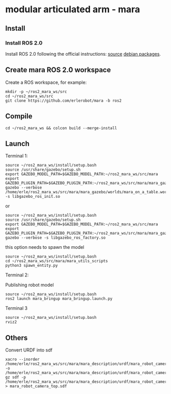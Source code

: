 # modular articulated arm - mara

## Install

### Install ROS 2.0

Install ROS 2.0 following the official instructions: [source](https://index.ros.org/doc/ros2/Linux-Development-Setup/) [debian packages](https://index.ros.org/doc/ros2/Linux-Install-Debians/).

## Create mara ROS 2.0 workspace
Create a ROS workspace, for example:

```
mkdir -p ~/ros2_mara_ws/src
cd ~/ros2_mara_ws/src
git clone https://github.com/erlerobot/mara -b ros2
```

## Compile

```
cd ~/ros2_mara_ws && colcon build --merge-install  
```

## Launch

Terminal 1:

```
source ~/ros2_mara_ws/install/setup.bash
source /usr/share/gazebo/setup.sh
export GAZEBO_MODEL_PATH=$GAZEBO_MODEL_PATH:~/ros2_mara_ws/src/mara
export GAZEBO_PLUGIN_PATH=$GAZEBO_PLUGIN_PATH:~/ros2_mara_ws/src/mara/mara_gazebo_plugins/build/
gazebo --verbose /home/erle/ros2_mara_ws/src/mara/mara_gazebo/worlds/mara_on_a_table.world -s libgazebo_ros_init.so
```
or
```
source ~/ros2_mara_ws/install/setup.bash
source /usr/share/gazebo/setup.sh
export GAZEBO_MODEL_PATH=$GAZEBO_MODEL_PATH:~/ros2_mara_ws/src/mara
export GAZEBO_PLUGIN_PATH=$GAZEBO_PLUGIN_PATH:~/ros2_mara_ws/src/mara/mara_gazebo_plugins/build/
gazebo --verbose -s libgazebo_ros_factory.so
```
this option needs to spawn the model
```
source ~/ros2_mara_ws/install/setup.bash
cd ~/ros2_mara_ws/src/mara/mara_utils_scripts
python3 spawn_entity.py
```

Terminal 2:

Publishing robot model

```
source ~/ros2_mara_ws/install/setup.bash
ros2 launch mara_bringup mara_bringup.launch.py
```

Terminal 3

```
source ~/ros2_mara_ws/install/setup.bash
rviz2
```

## Others

Convert URDF into sdf

```
xacro --inorder /home/erle/ros2_mara_ws/src/mara/mara_description/urdf/mara_robot_camera_top.urdf.xacro -o /home/erle/ros2_mara_ws/src/mara/mara_description/urdf/mara_robot_camera_top.urdf
gz sdf -p /home/erle/ros2_mara_ws/src/mara/mara_description/urdf/mara_robot_camera_top.urdf > mara_robot_camera_top.sdf
```
